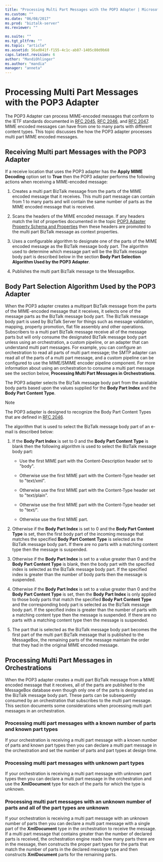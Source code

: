 ```yaml
---
title: "Processing Multi Part Messages with the POP3 Adapter | Microsoft Docs"
ms.custom: ""
ms.date: "06/08/2017"
ms.prod: "biztalk-server"
ms.reviewer: ""

ms.suite: ""
ms.tgt_pltfrm: ""
ms.topic: "article"
ms.assetid: 56ad041f-f155-4c1c-ab87-1405c80d9b68
caps.latest.revision: 6
author: "MandiOhlinger"
ms.author: "mandia"
manager: "anneta"
---
```

# Processing Multi Part Messages with the POP3 Adapter
The POP3 Adapter can process MIME-encoded messages that conform to the IETF standards documented in [RFC 2045](https://go.microsoft.com/fwlink/?LinkId=58810), [RFC 2046](https://go.microsoft.com/fwlink/?LinkId=58811), and [RFC 2047](https://go.microsoft.com/fwlink/?LinkId=58812). MIME encoded messages can have from one to many parts with different content types. This topic discusses the how the POP3 adapter processes multi part MIME encoded messages.

## Receiving Multi part Messages with the POP3 Adapter
 If a receive location that uses the POP3 adapter has the **Apply MIME Decoding** option set to **True** then the POP3 adapter performs the following actions when receiving a MIME-encoded message:

1.  Creates a multi part BizTalk message from the parts of the MIME encoded message that it receives. This multi part message can contain from 1 to many parts and will contain the same number of parts as the MIME encoded message that is received.

2.  Scans the headers of the MIME encoded message. If any headers match the list of properties documented in the topic [POP3 Adapter Property Schema and Properties](../core/pop3-adapter-property-schema-and-properties.md) then these headers are promoted to the multi part BizTalk message as context properties.

3.  Uses a configurable algorithm to designate one of the parts of the MIME encoded message as the BizTalk message body part. The algorithm used to determine which message part will be the BizTalk message body part is described below in the section **Body Part Selection Algorithm Used by the POP3 Adapter**.

4.  Publishes the multi part BizTalk message to the MessageBox.

## Body Part Selection Algorithm Used by the POP3 Adapter
 When the POP3 adapter creates a multipart BizTalk message from the parts of the MIME-encoded message that it receives, it selects one of the message parts as the BizTalk message body part. The BizTalk message body part is used by BizTalk Server for things such as message validation, mapping, property promotion, flat file assembly and other operations. Subscribers to a multi part BizTalk message receive all of the message parts but will only consume the designated BizTalk message body part unless using an orchestration, a custom pipeline, or an adapter that can understand multi part messages. For example, you can configure an orchestration to read all parts of multi part message; the SMTP adapter can read all of the parts of a multi part message, and a custom pipeline can be configured to use the MIME/SMIME encoder pipeline component. For more information about using an orchestration to consume a multi part message see the section below, **Processing Multi Part Messages in Orchestrations**.

 The POP3 adapter selects the BizTalk message body part from the available body parts based upon the values supplied for the **Body Part Index** and the **Body Part Content Type**.

> [!NOTE]
>  The POP3 adapter is designed to recognize the Body Part Content Types that are defined in [RFC 2046](https://go.microsoft.com/fwlink/?LinkId=119569).

 The algorithm that is used to select the BizTalk message body part of an e-mail is described below:

1.  If the **Body Part Index** is set to 0 and the **Body Part Content Type** is blank then the following algorithm is used to select the BizTalk message body part:

    -   Use the first MIME part with the Content-Description header set to "body".

    -   Otherwise use the first MIME part with the Content-Type header set to "text/xml".

    -   Otherwise use the first MIME part with the Content-Type header set to "text/plain".

    -   Otherwise use the first MIME part with the Content-Type header set to "text/".

    -   Otherwise use the first MIME part.

2.  Otherwise if the **Body Part Index** is set to 0 and the **Body Part Content Type** is set, then the first body part of the incoming message that matches the specified **Body Part Content Type** is selected as the BizTalk message body part. If there are no parts with a matching content type then the message is suspended.

3.  Otherwise if the **Body Part Index** is set to a value greater than 0 and the **Body Part Content Type** is blank, then the body part with the specified index is selected as the BizTalk message body part. If the specified index is greater than the number of body parts then the message is suspended.

4.  Otherwise if the **Body Part Index** is set to a value greater than 0 and the **Body Part Content Type** is set, then the **Body Part Index** is only applied to those body parts that match the specified **Body Part Content Type** and the corresponding body part is selected as the BizTalk message body part. If the specified index is greater than the number of parts with a matching content type then the message is suspended. If there are no parts with a matching content type then the message is suspended.

5.  The part that is selected as the BizTalk message body part becomes the first part of the multi part BizTalk message that is published to the MessageBox, the remaining parts of the message maintain the order that they had in the original MIME encoded message.

## Processing Multi Part Messages in Orchestrations
 When the POP3 adapter creates a multi part BizTalk message from a MIME encoded message that it receives, all of the parts are published to the MessageBox database even though only one of the parts is designated as the BizTalk message body part. These parts can be subsequently consumed by an orchestration that subscribes to the multi part message. This section documents some considerations when processing multi part messages in an orchestration.

### Processing multi part messages with a known number of parts and known part types
 If your orchestration is receiving a multi part message with a known number of parts and known part types then you can declare a multi part message in the orchestration and set the number of parts and part types at design time.

### Processing multi part messages with unknown part types
 If your orchestration is receiving a multi part message with unknown part types then you can declare a multi part message in the orchestration and use the **XmlDocument** type for each of the parts for which the type is unknown.

### Processing multi part messages with an unknown number of parts and all of the part types are unknown
 If your orchestration is receiving a multi part message with an unknown number of parts then you can declare a multi part message with a single part of the **XmlDocument** type in the orchestration to receive the message. If a multi part message that contains greater than the number of declared parts is received, the orchestration engine reads how many parts there are in the message, then constructs the proper part types for the parts that match the number of parts in the declared message type and then constructs **XmlDocument** parts for the remaining parts.